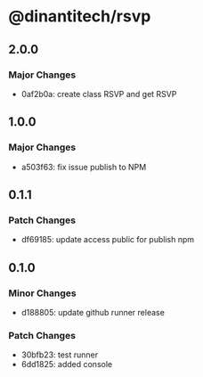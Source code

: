 # @dinantitech/rsvp

## 2.0.0

### Major Changes

- 0af2b0a: create class RSVP and get RSVP

## 1.0.0

### Major Changes

- a503f63: fix issue publish to NPM

## 0.1.1

### Patch Changes

- df69185: update access public for publish npm

## 0.1.0

### Minor Changes

- d188805: update github runner release

### Patch Changes

- 30bfb23: test runner
- 6dd1825: added console
